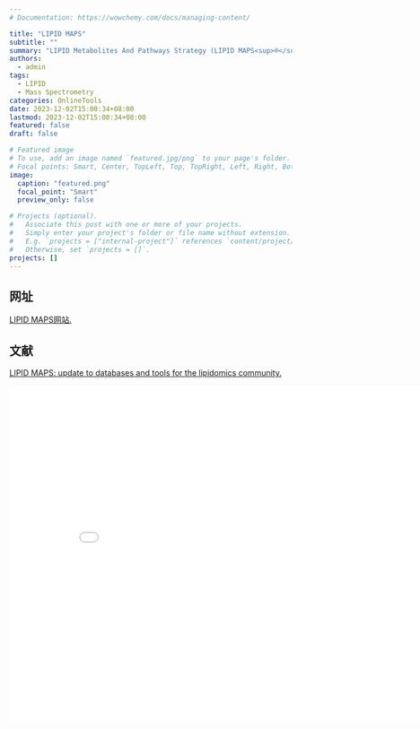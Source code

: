 ```yaml
---
# Documentation: https://wowchemy.com/docs/managing-content/

title: "LIPID MAPS"
subtitle: ""
summary: "LIPID Metabolites And Pathways Strategy (LIPID MAPS<sup>®</sup>) is a multi-institutional supported website and database that provides access to a large number of globally used lipidomics resources. "
authors: 
  - admin
tags: 
  - LIPID
  - Mass Spectrometry
categories: OnlineTools
date: 2023-12-02T15:00:34+08:00
lastmod: 2023-12-02T15:00:34+08:00
featured: false
draft: false

# Featured image
# To use, add an image named `featured.jpg/png` to your page's folder.
# Focal points: Smart, Center, TopLeft, Top, TopRight, Left, Right, BottomLeft, Bottom, BottomRight.
image:
  caption: "featured.png"
  focal_point: "Smart"
  preview_only: false

# Projects (optional).
#   Associate this post with one or more of your projects.
#   Simply enter your project's folder or file name without extension.
#   E.g. `projects = ["internal-project"]` references `content/project/deep-learning/index.md`.
#   Otherwise, set `projects = []`.
projects: []
---
```

## 网址
[LIPID MAPS网站.](https://www.lipidmaps.org)

## 文献
[LIPID MAPS: update to databases and tools for the lipidomics community.](https://academic.oup.com/nar/advance-article/doi/10.1093/nar/gkad896/7321986?login=true) 

<center><embed src="/uploads/LIPIDMAPS.pdf" width="850" height="600"></center>